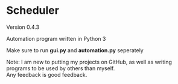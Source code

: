 # Scheduler

Version 0.4.3

Automation program written in Python 3

Make sure to run **gui.py** and **automation.py** seperately

Note: I am new to putting my projects on GitHub, as well as writing programs to be used by others than myself.  
Any feedback is good feedback.

